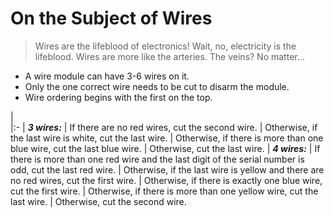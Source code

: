 # On the Subject of Wires
> Wires are the lifeblood of electronics! Wait, no, electricity is the lifeblood.
> Wires are more like the arteries. The veins? No matter…

- A wire module can have 3-6 wires on it.
- Only the one correct wire needs to be cut to disarm the
module.
- Wire ordering begins with the first on the top.

|  
|:-
| _**3 wires:**_
| If there are no red wires, cut the second wire.
| Otherwise, if the last wire is white, cut the last wire.
| Otherwise, if there is more than one blue wire, cut the last blue wire.
| Otherwise, cut the last wire.
| _**4 wires:**_
| If there is more than one red wire and the last digit of the serial number is
odd, cut the last red wire.
| Otherwise, if the last wire is yellow and there are no red wires, cut the first
wire.
| Otherwise, if there is exactly one blue wire, cut the first wire.
| Otherwise, if there is more than one yellow wire, cut the last wire.
| Otherwise, cut the second wire.